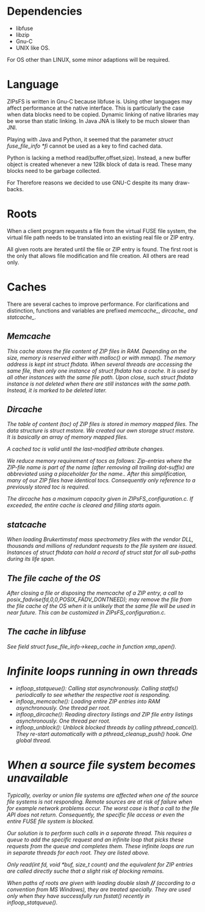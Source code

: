 # Dependencies

 - libfuse
 - libzip
 - Gnu-C
 - UNIX like OS.

For OS other than LINUX, some minor adaptions will be required.

# Language

ZIPsFS is written in Gnu-C because libfuse is.
Using other languages  may affect performance at the native interface.
This is particularly the case when data blocks need to be copied.
Dynamic linking of native libraries may be worse than static linking. In Java JNA is likely to be much slower than JNI.

Playing with Java and Python, it seemed that the parameter
<I>struct fuse_file_info *fi</I> cannot be used as a key to find cached data.

Python is lacking a method </I>read(buffer,offset,size)</I>. Instead, a new buffer object is created whenever a new 128k block of data is read. These many blocks need to be garbage collected.

For Therefore reasons  we decided to use GNU-C despite its many draw-backs.

# Roots

When a client program requests a file from the virtual FUSE file system, the virtual file path needs to be translated into an existing real file or ZIP entry.

All given roots are iterated  until the file or ZIP entry  is found.
The first root is the only that allows file modification and file creation.
All others are read only.

# Caches

There are several caches to improve performance. For clarifications and distinction,
functions and variables are prefixed <I>memcache_</I>, <I>dircache_<I> and <I>statcache_</I>.

## Memcache

This cache stores the file content of ZIP files in RAM. Depending on the size, memory is reserved either with <I>malloc()</I> or with <I>mmap()</I>.
The memory address is kept int <I>struct fhdata</I>. When several threads are accessing the same file, then
only one instance of <I>struct fhdata</I> has a cache. It is used by all other instances with the same file path.
Upon close, such <I>struct fhdata</I> instance is not deleted when there are still instances with the same path. Instead, it is marked to be deleted later.

## Dircache

The table of content (toc) of ZIP files is stored in memory mapped files. The data structure is <I>struct mstore</I>.
We created our own  storage  <I>struct mstore</I>. It is basically an array of memory mapped files.

A cached toc is valid until the last-modified attribute changes.

We reduce memory requirement of tocs as follows:
Zip-entries where the ZIP-file name is part of the name (after removing all trailing dot-suffix) are abbreviated using a placeholder for the name..
After this simplification,  many of our ZIP files have identical tocs. Consequently only reference to a previously stored toc is required.

The dircache has a maximum capacity given in ZIPsFS_configuration.c. If exceeded, the entire cache is cleared and filling starts again.

## statcache

When loading Brukertimstof mass spectrometry files with the vendor DLL,
thousands and millions of redundant requests to the file system are issued.
Instances of  <I>struct fhdata</I> can hold a record of <I>struct stat</I> for all sub-paths during its life span.

## The file cache of the OS
After closing a file or disposing the memcache of a ZIP entry, a call to  <I>posix_fadvise(fd,0,0,POSIX_FADV_DONTNEED);</I> may remove the file from the
file cache of the OS when it is unlikely that the same file will be used in near future.  This can be  customized in <I>ZIPsFS_configuration.c</I>.

## The cache in libfuse

See  field <I>struct fuse_file_info-&gt;keep_cache</I> in function <I>xmp_open()</I>.

# Infinite loops running in own threads

- infloop_statqueue(): Calling stat asynchronously. Calling statfs() periodically to see whether the respective root is responding.
- infloop_memcache(): Loading entire ZIP entries into RAM asynchronously. One thread per root.
- infloop_dircache(): Reading directory listings and ZIP file entry listings asynchronously. One thread per root.
- infloop_unblock():  Unblock blocked threads by calling <i>pthread_cancel()</i>. They re-start automatically with a <i>pthread_cleanup_push()</i> hook. One global thread.

# When a source file system becomes unavailable

Typically, overlay or union file systems are affected when one of the source file systems is not responding.
Remote sources are at risk of failure when for example network problems occur.
The worst case is that a call to the  file API does not return. Consequently, the specific file access or even the entire FUSE file system is blocked.

Our solution is to perform such calls in a separate thread. This requires a queue to add the specific request and an infinite loop that picks these requests from the queue and completes them.
These infinite loops are run in separate threads for each root. They are listed above.

Only <i>read(int fd, void *buf, size_t count)</i> and the equivalent for ZIP entries are called directly suche that a slight risk of blocking remains.

When paths of roots  are given with leading double slash <b>//</b> (according to a convention from  MS Windows),
they are treated specially. They are used only when they have successfully run <i>fsstat()<i> recently in <i>infloop_statqueue()</i>.
